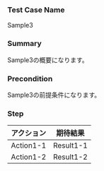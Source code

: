 ### Test Case Name
Sample3
### Summary
Sample3の概要になります。
### Precondition
Sample3の前提条件になります。
### Step
| アクション | 期待結果 |
|---|---|
| Action1-1 | Result1-1 |
| Action1-2 | Result1-2 |
